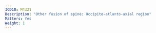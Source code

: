 ```yaml
---
ICD10: M4321
Description: "Other fusion of spine: Occipito-atlanto-axial region"
Matters: Yes
Weight: 1
---
```


